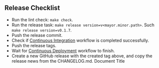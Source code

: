 ## Release Checklist

- Run the lint check: `make check`.
- Run the release task: `make release version=v<mayor.minor.path>`. Such `make release version=v0.1.7`.
- Push the release commit.
- Check if [Continuous Integration](https://github.com/azzamsa/nrot/actions/workflows/ci.yml) workflow is completed successfully.
- Push the release tags.
- Wait for [Continuous Deployment](https://github.com/azzamsa/nrot/actions/workflows/cd.yml) workflow to finish.
- Create a new GitHub release with the created tag above, and copy the release news from the CHANGELOG.md.
 Document Title

